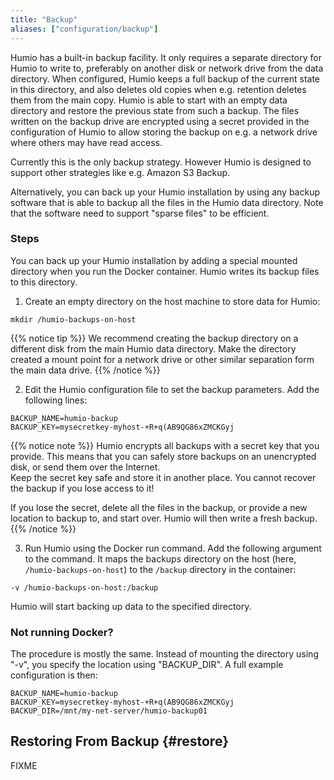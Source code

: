 ```yaml
---
title: "Backup"
aliases: ["configuration/backup"]
---
```


Humio has a built-in backup facility. It only requires a separate
directory for Humio to write to, preferably on another disk or network
drive from the data directory. When configured, Humio keeps a full
backup of the current state in this directory, and also deletes old
copies when e.g. retention deletes them from the main copy. Humio is
able to start with an empty data directory and restore the previous
state from such a backup. The files written on the backup drive are
encrypted using a secret provided in the configuration of Humio to
allow storing the backup on e.g. a network drive where others may have
read access.

Currently this is the only backup strategy. However Humio is designed to
support other strategies like e.g. Amazon S3 Backup.

Alternatively, you can back up your Humio installation by using any
backup software that is able to backup all the files in the Humio data
directory. Note that the software need to support "sparse files" to be
efficient.


### Steps

You can back up your Humio installation by adding a special mounted directory
when you run the Docker container. Humio writes its backup files to this directory.

1. Create an empty directory on the host machine to store data for Humio:

```shell
mkdir /humio-backups-on-host
```

{{% notice tip %}}
We recommend creating the backup directory on a
different disk from the main Humio data directory. Make the directory
created a mount point for a network drive or other similar separation
form the main data drive.
{{% /notice %}}

2. Edit the Humio configuration file to set the backup parameters. Add the following lines:

```shell
BACKUP_NAME=humio-backup
BACKUP_KEY=mysecretkey-myhost-+R+q(AB9QG86xZMCKGyj
```

{{% notice note %}}
Humio encrypts all backups with a secret key that you provide. This means that you can safely
store backups on an unencrypted disk, or send them over the Internet.  
Keep the secret key safe and store it in another place. You cannot recover
the backup if you lose access to it!

If you lose the secret, delete all the files in the backup,
or provide a new location to backup to, and start over.
Humio will then write a fresh backup.
{{% /notice %}}

3. Run Humio using the Docker run command. Add the following argument to the command. It maps the backups directory on the host (here, `/humio-backups-on-host`) to the `/backup` directory in the container:

```shell
-v /humio-backups-on-host:/backup
```

Humio will start backing up data to the specified directory.

### Not running Docker?
The procedure is mostly the same.
Instead of mounting the directory using "-v", you specify the location using "BACKUP_DIR".
A full example configuration is then:

``` shell
BACKUP_NAME=humio-backup
BACKUP_KEY=mysecretkey-myhost-+R+q(AB9QG86xZMCKGyj
BACKUP_DIR=/mnt/my-net-server/humio-backup01
```

## Restoring From Backup {#restore}

FIXME
